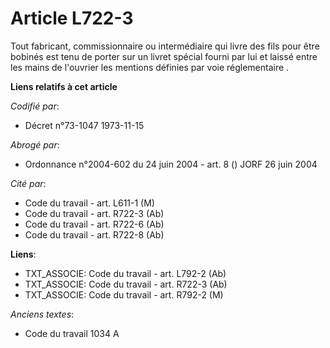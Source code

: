 # Article L722-3

Tout fabricant, commissionnaire ou intermédiaire qui livre des fils pour être bobinés est tenu de porter sur un livret
spécial fourni par lui et laissé entre les mains de l'ouvrier les mentions définies par voie réglementaire .

**Liens relatifs à cet article**

_Codifié par_:

  - Décret n°73-1047 1973-11-15

_Abrogé par_:

  - Ordonnance n°2004-602 du 24 juin 2004 - art. 8 () JORF 26 juin 2004

_Cité par_:

  - Code du travail - art. L611-1 (M)
  - Code du travail - art. R722-3 (Ab)
  - Code du travail - art. R722-6 (Ab)
  - Code du travail - art. R722-8 (Ab)

**Liens**:

  - TXT_ASSOCIE: Code du travail - art. L792-2 (Ab)
  - TXT_ASSOCIE: Code du travail - art. R722-3 (Ab)
  - TXT_ASSOCIE: Code du travail - art. R792-2 (M)

_Anciens textes_:

  - Code du travail 1034 A
